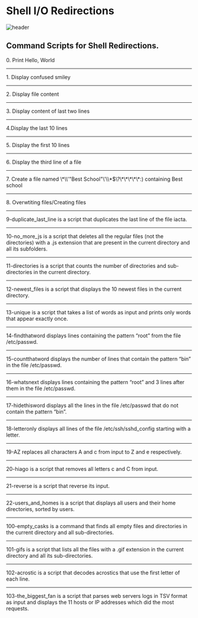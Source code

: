 <h1>Shell I/O Redirections</h1>

![header](https://capsule-render.vercel.app/api?type=rect&color=gradient&height=1)

<h2>Command Scripts for Shell Redirections.</h2>

<section>
0. Print Hello, World
<hr>
1. Display confused  smiley 
<hr>
2. Display file content
<hr>
3. Display content of last two lines
<hr>
4.Display the last 10 lines
<hr>
5. Display the first 10 lines
<hr>
6. Display the third line of a file
<hr>
7. Create a file named \*\\'"Best School"\'\\*$\?\*\*\*\*\*:) containing Best school
<hr>
8. Overwtiting files/Creating files
<hr>
9-duplicate_last_line is a script that duplicates the last line of the file iacta.
<hr>
10-no_more_js is a script that deletes all the regular files (not the directories) with a .js extension that are present in the current directory and all its subfolders.
<hr>
11-directories is a script that counts the number of directories and sub-directories in the current directory.
<hr>
12-newest_files is a script that displays the 10 newest files in the current directory.
<hr>
13-unique is a script that takes a list of words as input and prints only words that appear exactly once.
<hr>
14-findthatword displays lines containing the pattern “root” from the file /etc/passwd.
<hr>
15-countthatword displays the number of lines that contain the pattern “bin” in the file /etc/passwd.
<hr>
16-whatsnext displays lines containing the pattern “root” and 3 lines after them in the file /etc/passwd.
<hr>
17-hidethisword displays all the lines in the file /etc/passwd that do not contain the pattern “bin”.
<hr>
18-letteronly displays all lines of the file /etc/ssh/sshd_config starting with a letter.
<hr>
19-AZ replaces all characters A and c from input to Z and e respectively.
<hr>
20-hiago is a script that removes all letters c and C from input.
<hr>
21-reverse is a script that reverse its input.
<hr>
22-users_and_homes is a script that displays all users and their home directories, sorted by users.
<hr>
100-empty_casks is a command that finds all empty files and directories in the current directory and all sub-directories.
<hr>
101-gifs is a script that lists all the files with a .gif extension in the current directory and all its sub-directories.
<hr>
102-acrostic is a script that decodes acrostics that use the first letter of each line.
<hr>
103-the_biggest_fan is a script that parses web servers logs in TSV format as input and displays the 11 hosts or IP addresses which did the most requests.
</section>
